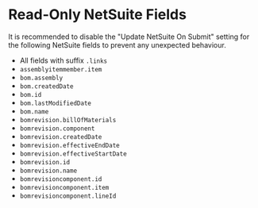 # Read-Only NetSuite Fields

It is recommended to disable the "Update NetSuite On Submit" setting for the following NetSuite fields to prevent any unexpected behaviour.

* &#x20;All fields with suffix `.links`
* `assemblyitemmember.item`
* `bom.assembly`
* `bom.createdDate`
* `bom.id`&#x20;
* `bom.lastModifiedDate`
* `bom.name`
* `bomrevision.billOfMaterials`
* `bomrevision.component`
* `bomrevision.createdDate`&#x20;
* `bomrevision.effectiveEndDate`
* `bomrevision.effectiveStartDate`
* `bomrevision.id`&#x20;
* `bomrevision.name`
* `bomrevisioncomponent.id`
* `bomrevisioncomponent.item`
* `bomrevisioncomponent.lineId`
